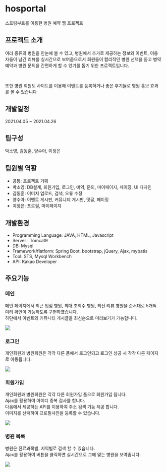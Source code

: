 # hosportal
스프링부트를 이용한 병원 예약 웹 프로젝트
<h2>프로젝드 소개</h2>
<p>여러 종류의 병원을 한눈에 볼 수 있고, 병원에서 추가로 제공하는 정보와 이벤트, 이용자들이 남긴 리뷰를 실시간으로 보여줌으로서 회원들이 합리적인 병원 선택을 돕고 병약예약과 병원 문의을 간편하게 할 수 있기를 돕기 위한 프로젝트입니다.</p><br>
<p>또한 병원 회원도 사이트를 이용해 이벤트를 등록하거나 좋은 후기들로 병원 홍보 효과를 볼 수 있습니다</p>
<h2>개발일정</h2>
<p>2021.04.05 ~ 2021.04.26</p>
<h2>팀구성</h2>
<p>박소영, 김동훈, 양수아, 이정은</p>
<h2>팀원별 역활</h2>
<ul>
  <li>공통: 프로젝트 기획</li> 
  <li>박소영: DB설계, 회원가입, 로그인, 예약, 문의, 마이페이지, 페이징, UI 다자인</li>
  <li>김동훈: 이미지 업로드, 검색, 오류 수정</li>
  <li>양수아: 이벤트 게시판, 커뮤니티 게시판, 댓글, 페이징</li>
  <li>이정은: 프로필, 마이페이지</li>
</ul>
<h2>개발환경</h2>
<ul>
  <li>Programming Language: JAVA, HTML, Javascript</li>
  <li>Server : Tomcat9</li>
  <li>DB: Mysql</li>
  <li>Framework/flatform: Spring Boot, bootstrap, jQuery, Ajax, mybatis</li>
  <li>Tool: STS, Mysql Workbench</li> 
  <li>API:  Kakao Developer</li>
</ul>
<h2>주요기능</h2>
<h3>메인</h3>
<p>메인 페이지에서 최근 입점 병원, 최대 조회수 병원, 최신 리뷰 병원을 순서대로 5개씩 미리 확인이 가능하도록 구현하였습니다.<br>
  하단에서 이벤트와 커뮤니티 게시글을 최신순으로 미리보기가 가능합니다.
</p>
<img src="https://user-images.githubusercontent.com/48235429/116366713-8c975280-a841-11eb-8a54-e666378e2637.png">
<h3>로그인</h3>
<P>개인회원과 병원회원은 각각 다른 폼에서 로그인되고 로그인 성공 시 각각 다른 페이지로 이동됩니다.</p>
<img src="https://user-images.githubusercontent.com/48235429/116367059-e435be00-a841-11eb-9c89-95a54895aa59.png">

<h3>회원가입</h3>
<P>개인회원과 병원회원은 각각 다른 회원가입 폼으로 회원가입 됩니다.<br>
  Ajax를 활용하여 아이디 중복 검사를 합니다.<br>
  다음에서 제공하는 API를 이용하여 주소 검색 기능 제공 합니다.<br>
  이미지를 선택하여 프로필사진을 등록할 수 있습니다.
</p>
<img src="https://user-images.githubusercontent.com/48235429/116368626-80ac9000-a843-11eb-9694-dabb2f145c8a.png">

<h3>병원 목록</h3>
<P>
  병원은 진료과목별, 지역별로 검색 할 수 있습니다.<br>
  Ajax를 활용하여 버튼을 클릭하면 실시간으로 그에 맞는 병원을 보여줍니다.<br>
</p>
<img src="https://user-images.githubusercontent.com/48235429/116369657-953d5800-a844-11eb-99dd-1e82c413bcc3.png">
